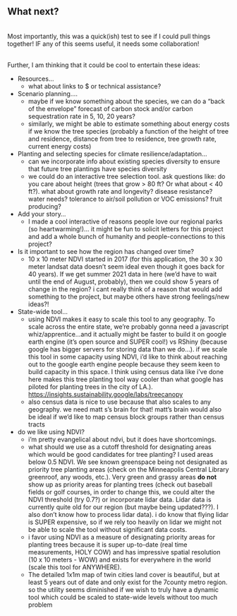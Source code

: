 
## What next?

<br> Most importantly, this was a quick(ish) test to see if I could pull
things together! IF any of this seems useful, it needs some
collaboration!

<br> Further, I am thinking that it could be cool to entertain these
ideas:

-   Resources…
    -   what about links to $ or technical assistance?
-   Scenario planning….
    -   maybe if we know something about the species, we can do a “back
        of the envelope” forecast of carbon stock and/or carbon
        sequestration rate in 5, 10, 20 years?
    -   similarly, we might be able to estimate something about energy
        costs if we know the tree species (probably a function of the
        height of tree and residence, distance from tree to residence,
        tree growth rate, current energy costs)
-   Planting and selecting species for climate resilience/adaptation…
    -   can we incorporate info about existing species diversity to
        ensure that future tree plantings have species diversity
    -   we could do an interactive tree selection tool. ask questions
        like: do you care about height (trees that grow &gt; 80 ft? Or
        what about &lt; 40 ft?). what about growth rate and longevity?
        disease resistance? water needs? tolerance to air/soil pollution
        or VOC emissions? fruit producing?
-   Add your story…
    -   I made a cool interactive of reasons people love our regional
        parks (so heartwarming!)… it might be fun to solicit letters for
        this project and add a whole bunch of humanity and
        people-connections to this project?
-   Is it important to see how the region has changed over time?
    -   10 x 10 meter NDVI started in 2017 (for this application, the 30
        x 30 meter landsat data doesn’t seem ideal even though it goes
        back for 40 years). If we get summer 2021 data in here (we’d
        have to wait until the end of August, probably), then we could
        show 5 years of change in the region? i cant really think of a
        reason that would add something to the project, but maybe others
        have strong feelings/new ideas?!
-   State-wide tool…
    -   using NDVI makes it easy to scale this tool to any geography. To
        scale across the entire state, we’re probably gonna need a
        javascript whiz/apprentice…and it actually might be faster to
        build it on google earth engine (it’s open source and SUPER
        cool!) vs RShiny (because google has bigger servers for storing
        data than we do…). if we scale this tool in some capacity using
        NDVI, i’d like to think about reaching out to the google earth
        engine people because they seem keen to build capacity in this
        space. I think using census data like i’ve done here makes this
        tree planting tool way cooler than what google has piloted for
        planting trees in the city of LA.).
        <https://insights.sustainability.google/labs/treecanopy>
    -   also census data is nice to use because that also scales to any
        geography. we need matt s’s brain for that! matt’s brain would
        also be ideal if we’d like to map census block groups rather
        than census tracts
-   do we like using NDVI?
    -   i’m pretty evangelical about ndvi, but it does have
        shortcomings.
    -   what should we use as a cutoff threshold for designating areas
        which would be good candidates for tree planting? I used areas
        below 0.5 NDVI. We see known greenspace being not designated as
        priority tree planting areas (check on the Minneapolis Central
        Library greenroof, any woods, etc.). Very green and grassy areas
        **do not** show up as priority areas for planting trees (check
        out baseball fields or golf courses, in order to change this, we
        could alter the NDVI threshold (try 0.7?) or incorporate lidar
        data. Lidar data is currently quite old for our region (but
        maybe being updated???). I also don’t know how to process lidar
        data). i do know that flying lidar is SUPER expensive, so if we
        rely too heavily on lidar we might not be able to scale the tool
        without significant data costs.
    -   i favor using NDVI as a measure of designating priority areas
        for planting trees because it is super up-to-date (real time
        measurements, HOLY COW) and has impressive spatial resolution
        (10 x 10 meters - WOW) and exists for everywhere in the world
        (scale this tool for ANYWHERE).
    -   The detailed 1x1m map of twin cities land cover is beautiful,
        but at least 5 years out of date and only exist for the 7county
        metro region. so the utility seems diminished if we wish to
        truly have a dynamic tool which could be scaled to state-wide
        levels without too much problem

<br> <br>
